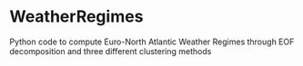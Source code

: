 # WeatherRegimes
Python code to compute Euro-North Atlantic Weather Regimes through EOF decomposition and three different clustering methods
